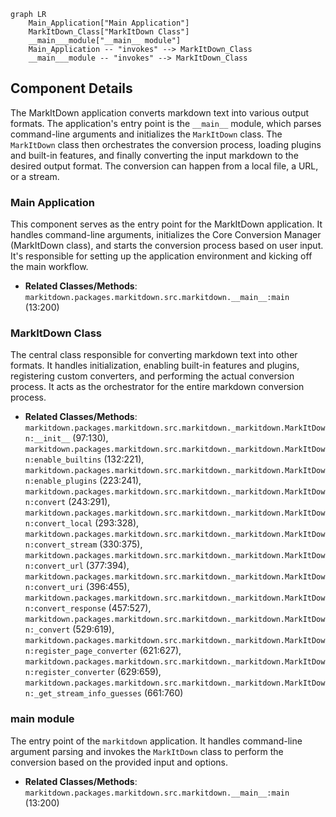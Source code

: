 ```mermaid
graph LR
    Main_Application["Main Application"]
    MarkItDown_Class["MarkItDown Class"]
    __main___module["__main__ module"]
    Main_Application -- "invokes" --> MarkItDown_Class
    __main___module -- "invokes" --> MarkItDown_Class
```

## Component Details

The MarkItDown application converts markdown text into various output formats. The application's entry point is the `__main__` module, which parses command-line arguments and initializes the `MarkItDown` class. The `MarkItDown` class then orchestrates the conversion process, loading plugins and built-in features, and finally converting the input markdown to the desired output format. The conversion can happen from a local file, a URL, or a stream.

### Main Application
This component serves as the entry point for the MarkItDown application. It handles command-line arguments, initializes the Core Conversion Manager (MarkItDown class), and starts the conversion process based on user input. It's responsible for setting up the application environment and kicking off the main workflow.
- **Related Classes/Methods**: `markitdown.packages.markitdown.src.markitdown.__main__:main` (13:200)

### MarkItDown Class
The central class responsible for converting markdown text into other formats. It handles initialization, enabling built-in features and plugins, registering custom converters, and performing the actual conversion process. It acts as the orchestrator for the entire markdown conversion process.
- **Related Classes/Methods**: `markitdown.packages.markitdown.src.markitdown._markitdown.MarkItDown:__init__` (97:130), `markitdown.packages.markitdown.src.markitdown._markitdown.MarkItDown:enable_builtins` (132:221), `markitdown.packages.markitdown.src.markitdown._markitdown.MarkItDown:enable_plugins` (223:241), `markitdown.packages.markitdown.src.markitdown._markitdown.MarkItDown:convert` (243:291), `markitdown.packages.markitdown.src.markitdown._markitdown.MarkItDown:convert_local` (293:328), `markitdown.packages.markitdown.src.markitdown._markitdown.MarkItDown:convert_stream` (330:375), `markitdown.packages.markitdown.src.markitdown._markitdown.MarkItDown:convert_url` (377:394), `markitdown.packages.markitdown.src.markitdown._markitdown.MarkItDown:convert_uri` (396:455), `markitdown.packages.markitdown.src.markitdown._markitdown.MarkItDown:convert_response` (457:527), `markitdown.packages.markitdown.src.markitdown._markitdown.MarkItDown:_convert` (529:619), `markitdown.packages.markitdown.src.markitdown._markitdown.MarkItDown:register_page_converter` (621:627), `markitdown.packages.markitdown.src.markitdown._markitdown.MarkItDown:register_converter` (629:659), `markitdown.packages.markitdown.src.markitdown._markitdown.MarkItDown:_get_stream_info_guesses` (661:760)

### __main__ module
The entry point of the `markitdown` application. It handles command-line argument parsing and invokes the `MarkItDown` class to perform the conversion based on the provided input and options.
- **Related Classes/Methods**: `markitdown.packages.markitdown.src.markitdown.__main__:main` (13:200)